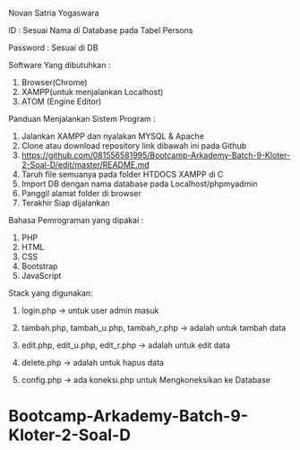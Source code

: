 Novan Satria Yogaswara

ID : Sesuai Nama di Database pada Tabel Persons

Password : Sesuai di DB

Software Yang dibutuhkan :

1. Browser(Chrome)
2. XAMPP(untuk menjalankan Localhost)
3. ATOM (Engine Editor)


Panduan Menjalankan Sistem Program :

1. Jalankan XAMPP dan nyalakan MYSQL & Apache
2. Clone atau download repository link dibawah ini pada Github
3. https://github.com/081556581995/Bootcamp-Arkademy-Batch-9-Kloter-2-Soal-D/edit/master/README.md
4. Taruh file semuanya pada folder HTDOCS XAMPP di C
5. Import DB dengan nama database pada Localhost/phpmyadmin
6. Panggil alamat folder di browser
7. Terakhir Siap dijalankan 

Bahasa Pemrograman yang dipakai :

1. PHP
2. HTML
3. CSS
4. Bootstrap
5. JavaScript

Stack yang digunakan: 

1. login.php -> untuk user  admin masuk

2. tambah.php, tambah_u.php, tambah_r.php  -> adalah untuk tambah data

3. edit.php, edit_u.php, edit_r.php -> adalah untuk edit data

4. delete.php -> adalah untuk hapus data

5. config.php -> ada koneksi.php untuk Mengkoneksikan ke Database 

# Bootcamp-Arkademy-Batch-9-Kloter-2-Soal-D

